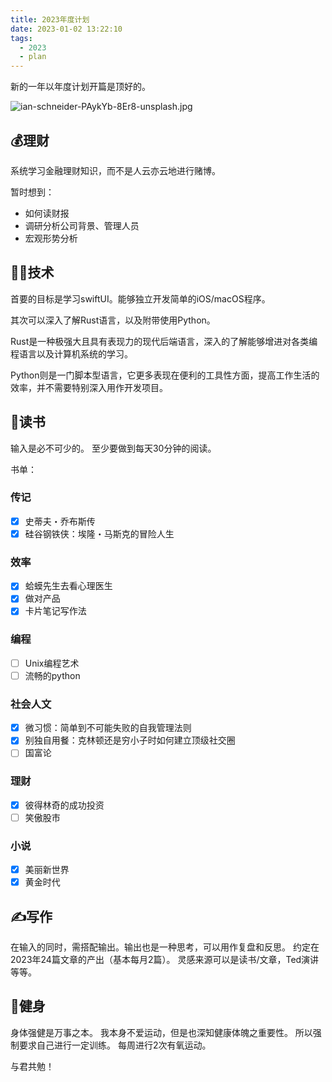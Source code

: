 ```yaml
---
title: 2023年度计划
date: 2023-01-02 13:22:10
tags: 
  - 2023
  - plan
---
```

新的一年以年度计划开篇是顶好的。

<!--more-->

![ian-schneider-PAykYb-8Er8-unsplash.jpg](https://vip2.loli.io/2023/01/02/jkEvdXOIseBfut2.jpg)

## 💰理财

系统学习金融理财知识，而不是人云亦云地进行赌博。

暂时想到：

- 如何读财报
- 调研分析公司背景、管理人员
- 宏观形势分析

## 👨‍💻技术

首要的目标是学习swiftUI。能够独立开发简单的iOS/macOS程序。

其次可以深入了解Rust语言，以及附带使用Python。

Rust是一种极强大且具有表现力的现代后端语言，深入的了解能够增进对各类编程语言以及计算机系统的学习。

Python则是一门脚本型语言，它更多表现在便利的工具性方面，提高工作生活的效率，并不需要特别深入用作开发项目。

## 📖读书

输入是必不可少的。
至少要做到每天30分钟的阅读。

书单：

### 传记

- [X] 史蒂夫・乔布斯传
- [X] 硅谷钢铁侠：埃隆・马斯克的冒险人生

### 效率

- [X] 蛤蟆先生去看心理医生
- [X] 做对产品
- [X] 卡片笔记写作法

### 编程

- [ ] Unix编程艺术
- [ ] 流畅的python

### 社会人文

- [X] 微习惯：简单到不可能失败的自我管理法则
- [X] 别独自用餐：克林顿还是穷小子时如何建立顶级社交圈
- [ ] 国富论

### 理财

- [X] 彼得林奇的成功投资
- [ ] 笑傲股市

### 小说

- [X] 美丽新世界
- [X] 黄金时代

## ✍️写作

在输入的同时，需搭配输出。输出也是一种思考，可以用作复盘和反思。
约定在2023年24篇文章的产出（基本每月2篇）。
灵感来源可以是读书/文章，Ted演讲等等。

## 💪健身

身体强健是万事之本。
我本身不爱运动，但是也深知健康体魄之重要性。
所以强制要求自己进行一定训练。
每周进行2次有氧运动。

与君共勉！

